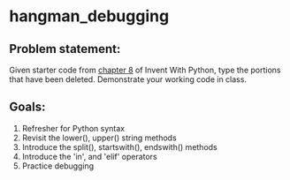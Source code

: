 # hangman_debugging
## Problem statement:
Given starter code from [chapter 8](http://inventwithpython.com/invent4thed/chapter5.html) of Invent With Python, 
type the portions that have been deleted. Demonstrate your working code in class.
## Goals:
1. Refresher for Python syntax
1. Revisit the lower(), upper() string methods
1. Introduce the split(), startswith(), endswith() methods
1. Introduce the 'in', and 'elif' operators
1. Practice debugging
